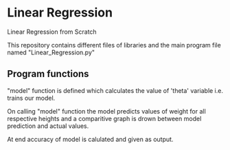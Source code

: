 # Linear Regression
Linear Regression from Scratch 

This repository contains different files of libraries and the main program file named "Linear_Regression.py" 

## Program functions 
"model" function is defined which calculates the value of 'theta' variable i.e. trains our model.

On calling "model" function the model predicts values of 
weight for all respective heights and a comparitive graph 
is drown between model prediction and actual values. 

At end accuracy of model is calulated and given as output.